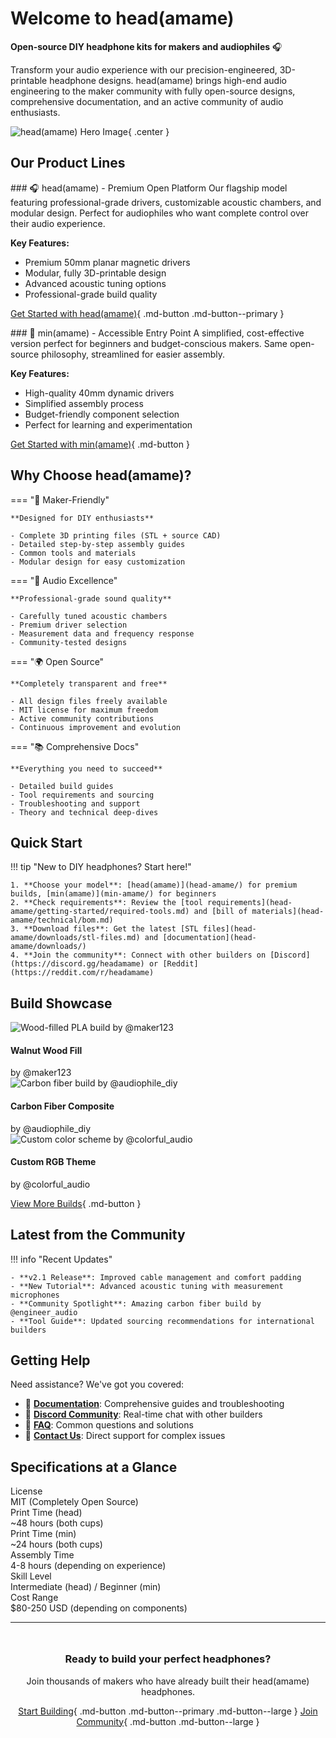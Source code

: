 # Welcome to head(amame)

**Open-source DIY headphone kits for makers and audiophiles** 🎧

Transform your audio experience with our precision-engineered, 3D-printable headphone designs. head(amame) brings high-end audio engineering to the maker community with fully open-source designs, comprehensive documentation, and an active community of audio enthusiasts.

![head(amame) Hero Image](assets/images/headamame-hero.jpg){ .center }

## Our Product Lines

<div class="component-card">
### 🎧 head(amame) - Premium Open Platform
Our flagship model featuring professional-grade drivers, customizable acoustic chambers, and modular design. Perfect for audiophiles who want complete control over their audio experience.

**Key Features:**
- Premium 50mm planar magnetic drivers
- Modular, fully 3D-printable design
- Advanced acoustic tuning options
- Professional-grade build quality

[Get Started with head(amame)](head-amame/){ .md-button .md-button--primary }
</div>

<div class="component-card">
### 🎵 min(amame) - Accessible Entry Point
A simplified, cost-effective version perfect for beginners and budget-conscious makers. Same open-source philosophy, streamlined for easier assembly.

**Key Features:**
- High-quality 40mm dynamic drivers
- Simplified assembly process
- Budget-friendly component selection
- Perfect for learning and experimentation

[Get Started with min(amame)](min-amame/){ .md-button }
</div>

## Why Choose head(amame)?

=== "🔧 Maker-Friendly"
    
    **Designed for DIY enthusiasts**
    
    - Complete 3D printing files (STL + source CAD)
    - Detailed step-by-step assembly guides
    - Common tools and materials
    - Modular design for easy customization

=== "🎯 Audio Excellence"
    
    **Professional-grade sound quality**
    
    - Carefully tuned acoustic chambers
    - Premium driver selection
    - Measurement data and frequency response
    - Community-tested designs

=== "🌍 Open Source"
    
    **Completely transparent and free**
    
    - All design files freely available
    - MIT license for maximum freedom
    - Active community contributions
    - Continuous improvement and evolution

=== "📚 Comprehensive Docs"
    
    **Everything you need to succeed**
    
    - Detailed build guides
    - Tool requirements and sourcing
    - Troubleshooting and support
    - Theory and technical deep-dives

## Quick Start

!!! tip "New to DIY headphones? Start here!"
    
    1. **Choose your model**: [head(amame)](head-amame/) for premium builds, [min(amame)](min-amame/) for beginners
    2. **Check requirements**: Review the [tool requirements](head-amame/getting-started/required-tools.md) and [bill of materials](head-amame/technical/bom.md)
    3. **Download files**: Get the latest [STL files](head-amame/downloads/stl-files.md) and [documentation](head-amame/downloads/)
    4. **Join the community**: Connect with other builders on [Discord](https://discord.gg/headamame) or [Reddit](https://reddit.com/r/headamame)

## Build Showcase

<div class="build-gallery">
  <div class="build-card">
    <img src="assets/images/build-showcase-1.jpg" alt="Wood-filled PLA build by @maker123">
    <div class="build-card-content">
      <h4>Walnut Wood Fill</h4>
      <div class="builder">by @maker123</div>
    </div>
  </div>
  
  <div class="build-card">
    <img src="assets/images/build-showcase-2.jpg" alt="Carbon fiber build by @audiophile_diy">
    <div class="build-card-content">
      <h4>Carbon Fiber Composite</h4>
      <div class="builder">by @audiophile_diy</div>
    </div>
  </div>
  
  <div class="build-card">
    <img src="assets/images/build-showcase-3.jpg" alt="Custom color scheme by @colorful_audio">
    <div class="build-card-content">
      <h4>Custom RGB Theme</h4>
      <div class="builder">by @colorful_audio</div>
    </div>
  </div>
</div>

[View More Builds](community/build-gallery.md){ .md-button }

## Latest from the Community

!!! info "Recent Updates"
    
    - **v2.1 Release**: Improved cable management and comfort padding
    - **New Tutorial**: Advanced acoustic tuning with measurement microphones
    - **Community Spotlight**: Amazing carbon fiber build by @engineer_audio
    - **Tool Guide**: Updated sourcing recommendations for international builders

## Getting Help

Need assistance? We've got you covered:

- 📖 **[Documentation](support/)**: Comprehensive guides and troubleshooting
- 💬 **[Discord Community](https://discord.gg/headamame)**: Real-time chat with other builders
- 🔧 **[FAQ](support/faq.md)**: Common questions and solutions
- 📧 **[Contact Us](support/contact.md)**: Direct support for complex issues

## Specifications at a Glance

<div class="spec-table">
<div class="spec-label">License</div>
<div class="spec-value">MIT (Completely Open Source)</div>
<div class="spec-label">Print Time (head)</div>
<div class="spec-value">~48 hours (both cups)</div>
<div class="spec-label">Print Time (min)</div>
<div class="spec-value">~24 hours (both cups)</div>
<div class="spec-label">Assembly Time</div>
<div class="spec-value">4-8 hours (depending on experience)</div>
<div class="spec-label">Skill Level</div>
<div class="spec-value">Intermediate (head) / Beginner (min)</div>
<div class="spec-label">Cost Range</div>
<div class="spec-value">$80-250 USD (depending on components)</div>
</div>

---

<div style="text-align: center; margin: 3rem 0;">
  <h3>Ready to build your perfect headphones?</h3>
  <p>Join thousands of makers who have already built their head(amame) headphones.</p>
  
  [Start Building](head-amame/getting-started/){ .md-button .md-button--primary .md-button--large }
  [Join Community](https://discord.gg/headamame){ .md-button .md-button--large }
</div>